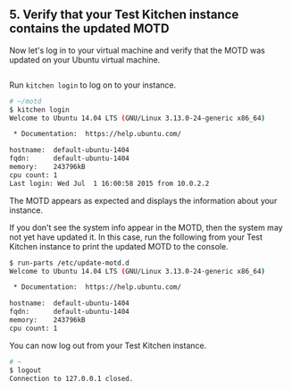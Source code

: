 ## 5. Verify that your Test Kitchen instance contains the updated MOTD

Now let's log in to your virtual machine and verify that the MOTD was updated on your Ubuntu virtual machine.

<img src="/assets/images/misc/local_dev_workflow3_4.png" style="box-shadow: none;" alt=""/>

Run `kitchen login` to log on to your instance.

```bash
# ~/motd
$ kitchen login
Welcome to Ubuntu 14.04 LTS (GNU/Linux 3.13.0-24-generic x86_64)

 * Documentation:  https://help.ubuntu.com/

hostname:  default-ubuntu-1404
fqdn:      default-ubuntu-1404
memory:    243796kB
cpu count: 1
Last login: Wed Jul  1 16:00:58 2015 from 10.0.2.2
```

The MOTD appears as expected and displays the information about your instance.

If you don't see the system info appear in the MOTD, then the system may not yet have updated it. In this case, run the following from your Test Kitchen instance to print the updated MOTD to the console.

```bash
$ run-parts /etc/update-motd.d
Welcome to Ubuntu 14.04 LTS (GNU/Linux 3.13.0-24-generic x86_64)

 * Documentation:  https://help.ubuntu.com/

hostname:  default-ubuntu-1404
fqdn:      default-ubuntu-1404
memory:    243796kB
cpu count: 1
```

You can now log out from your Test Kitchen instance.

```bash
# ~
$ logout
Connection to 127.0.0.1 closed.
```

